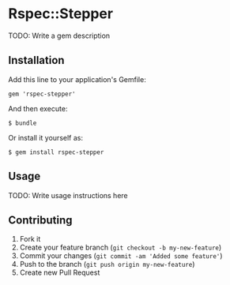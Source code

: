 # Rspec::Stepper

TODO: Write a gem description

## Installation

Add this line to your application's Gemfile:

    gem 'rspec-stepper'

And then execute:

    $ bundle

Or install it yourself as:

    $ gem install rspec-stepper

## Usage

TODO: Write usage instructions here

## Contributing

1. Fork it
2. Create your feature branch (`git checkout -b my-new-feature`)
3. Commit your changes (`git commit -am 'Added some feature'`)
4. Push to the branch (`git push origin my-new-feature`)
5. Create new Pull Request
